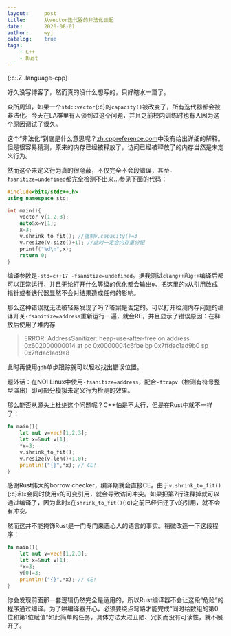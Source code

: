 ```yaml
---
layout:		post
title:		从vector迭代器的非法化谈起
date:		2020-08-01
author:		wyj
catalog:	true
tags:
    - C++
    - Rust
---
```


{:c:.Z .language-cpp}

好久没写博客了，然而真的没什么想写的，只好瞎水一篇了。

众所周知，如果一个`std::vector`{:c}的`capacity()`被改变了，所有迭代器都会被非法化。今天在LA群里有人谈到过这个问题，并且之前校内训练时也有人因为这个原因调试了很久。

这个“非法化”到底是什么意思呢？[zh.cppreference.com](https://zh.cppreference.com/w/cpp/container/vector/push_back)中没有给出详细的解释。但是很容易猜测，原来的内存已经被释放了，访问已经被释放了的内存当然是未定义行为。

然而这个未定义行为真的很隐蔽，不仅完全不会段错误，甚至`-fsanitize=undefined`都完全检测不出来$\dots$参见下面的代码：
```cpp
#include<bits/stdc++.h>
using namespace std;

int main(){
	vector v{1,2,3};
	auto&x=v[1];
	x=3;
	v.shrink_to_fit(); //强制v.capacity()=3
	v.resize(v.size()+1); //此时一定会内存重分配
	printf("%d\n",x);
	return 0;
}
```
编译参数是`-std=c++17 -fsanitize=undefined`。据我测试`clang++`和`g++`编译后都可以正常运行，并且无论打开什么等级的优化都会输出`0`。把这里的`x`从引用改成指针或者迭代器显然不会对结果造成任何的影响。

那么这种错误就无法被轻易发现了吗？答案是否定的。可以打开检测内存问题的编译开关`-fsanitize=address`重新运行一遍，就会RE，并且显示了错误原因：在释放后使用了堆内存
> ERROR: AddressSanitizer: heap-use-after-free on address 0x602000000014 at pc 0x0000004c6fbe bp 0x7ffdac1ad9b0 sp 0x7ffdac1ad9a8

此时再使用`gdb`单步跟踪就可以轻松找出错误位置。

题外话：在NOI Linux中使用`-fsanitize=address`，配合`-ftrapv`（检测有符号整型溢出）即可部分模拟未定义行为检测的效果。

那么能否从源头上杜绝这个问题呢？C++怕是不太行，但是在Rust中就不一样了：
```rust
fn main(){
	let mut v=vec![1,2,3];
	let x=&mut v[1];
	*x=3;
	v.shrink_to_fit();
	v.resize(v.len()+1,0);
	println!("{}",*x); // CE!
}
```
感谢Rust伟大的borrow checker，编译期就会直接CE。由于`v.shrink_to_fit()`{:c}和`x`会同时使用`v`的可变引用，就会导致访问冲突。如果把第7行注释掉就可以通过编译了，因为此时`x`在`shrink_to_fit()`{:c}之前已经归还了`v`的引用，就不会有冲突。

然而这并不能掩饰Rust是一门专门来恶心人的语言的事实。稍微改造一下这段程序：
```rust
fn main(){
	let mut v=vec![1,2,3];
	let x=&mut v[1];
	*x=3;
	v[0]=3;
	println!("{}",*x); // CE!
}
```
你会发现前面那一套逻辑仍然完全是适用的，所以Rust编译器不会让这段“危险”的程序通过编译。为了哄编译器开心，必须要绕点弯路才能完成“同时给数组的第0位和第1位赋值”如此简单的任务，具体方法太过丑陋、冗长而没有可读性，就不展开了。
